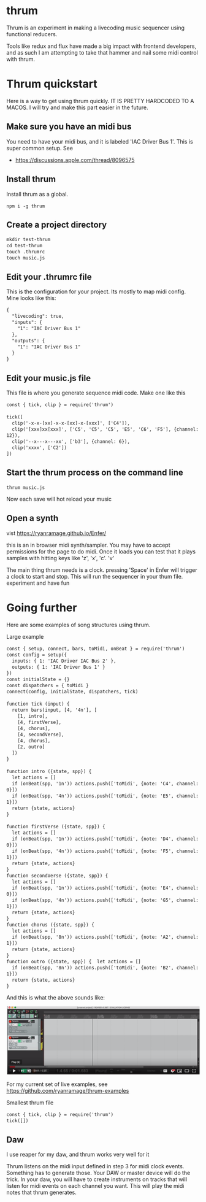 thrum
=====

Thrum is an experiment in making a livecoding music sequencer using functional reducers.

Tools like redux and flux have made a big impact with frontend developers, and as such I am attempting to take
that hammer and nail some midi control with thrum.

Thrum quickstart
=================

Here is a way to get using thrum quickly. IT IS PRETTY HARDCODED TO A MACOS. I will try and make this part easier in the future.

Make sure you have an midi bus
-------------------------------

You need to have your midi bus, and it is labeled 'IAC Driver Bus 1'. This is super common setup. See

 - https://discussions.apple.com/thread/8096575


Install thrum
----------------

Install thrum as a global.

    npm i -g thrum


Create a project directory
---------------------------

```
mkdir test-thrum
cd test-thrum
touch .thrumrc
touch music.js
```

Edit your .thrumrc file
--------------------------

This is the configuration for your project. Its mostly to map midi config. Mine looks like this:

```
{
  "livecoding": true,
  "inputs": {
    "1": "IAC Driver Bus 1"
  },
  "outputs": {
    "1": "IAC Driver Bus 1"
  }
}
```


Edit your music.js file
------------------------------

This file is where you generate sequence midi code. Make one like this

```
const { tick, clip } = require('thrum')

tick([
  clip('-x-x-[xx]-x-x-[xx]-x-[xxx]', ['C4']),
  clip('[xxx]xx[xxx]', ['C5', 'C5', 'C5', 'E5', 'C6', 'F5'], {channel: 12}),
  clip('--x---x---xx', ['b3'], {channel: 6}),
  clip('xxxx', ['C2'])
])

```


Start the thrum process on the command line
---------------------------------------------------------

    thrum music.js

Now each save will hot reload your music

Open a synth
-------------------------------------------------

vist https://ryanramage.github.io/Enfer/

this is an in browser midi synth/sampler. You may have to accept permissions for the page to do midi. Once it loads
you can test that it plays samples with hitting keys like 'z', 'x', 'c'. 'v'


The main thing thrum needs is a clock. pressing 'Space' in Enfer will trigger a clock to start and stop. This will
run the sequencer in your thum file. experiment and have fun


Going further
==============

Here are some examples of song structures using thrum.



Large example

```
const { setup, connect, bars, toMidi, onBeat } = require('thrum')
const config = setup({
  inputs: { 1: 'IAC Driver IAC Bus 2' },
  outputs: { 1: 'IAC Driver Bus 1' }
})
const initialState = {}
const dispatchers = { toMidi }
connect(config, initialState, dispatchers, tick)

function tick (input) {
  return bars(input, [4, '4n'], [
    [1, intro],
    [4, firstVerse],
    [4, chorus],
    [4, secondVerse],
    [4, chorus],
    [2, outro]
  ])
}

function intro ({state, spp}) {
  let actions = []
  if (onBeat(spp, '1n')) actions.push(['toMidi', {note: 'C4', channel: 0}])
  if (onBeat(spp, '4n')) actions.push(['toMidi', {note: 'E5', channel: 1}])
  return {state, actions}
}

function firstVerse ({state, spp}) {
  let actions = []
  if (onBeat(spp, '1n')) actions.push(['toMidi', {note: 'D4', channel: 0}])
  if (onBeat(spp, '4n')) actions.push(['toMidi', {note: 'F5', channel: 1}])
  return {state, actions}
}
function secondVerse ({state, spp}) {
  let actions = []
  if (onBeat(spp, '1n')) actions.push(['toMidi', {note: 'E4', channel: 0}])
  if (onBeat(spp, '4n')) actions.push(['toMidi', {note: 'G5', channel: 1}])
  return {state, actions}
}
function chorus ({state, spp}) {
  let actions = []
  if (onBeat(spp, '8n')) actions.push(['toMidi', {note: 'A2', channel: 1}])
  return {state, actions}
}
function outro ({state, spp}) {  let actions = []
  if (onBeat(spp, '8n')) actions.push(['toMidi', {note: 'B2', channel: 1}])
  return {state, actions}
}

```

And this is what the above sounds like:

[![Watch the video](https://raw.githubusercontent.com/ryanramage/thrum/master/preview.png)](https://youtu.be/6WRXGUzItO0)


For my current set of live examples, see https://github.com/ryanramage/thrum-examples


Smallest thrum file

```
const { tick, clip } = require('thrum')
tick([])
```

Daw
-------------------------------------------------

I use reaper for my daw, and thrum works very well for it

Thrum listens on the midi input defined in step 3 for midi clock events. Something has to generate those. Your DAW or master device will do the trick. In your daw, you will have to create instruments on tracks that will listen for midi events on each channel you want. This will play the midi notes that thrum generates.
